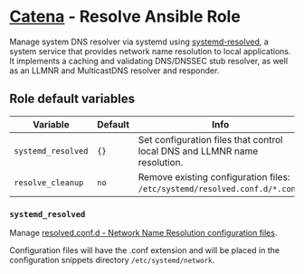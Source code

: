 # [Catena](https://github.com/alysoid/catena) - Resolve Ansible Role

Manage system DNS resolver via systemd using [systemd-resolved](https://man.archlinux.org/man/systemd-resolved.8.en), a system service that provides network name resolution to local applications. It implements a caching and validating DNS/DNSSEC stub resolver, as well as an LLMNR and MulticastDNS resolver and responder.

## Role default variables

| Variable           | Default | Info
| ------------------ | ------- | ------------------
| `systemd_resolved` | `{}`    | Set configuration files that control local DNS and LLMNR name resolution.
| `resolve_cleanup`  | `no`    | Remove existing configuration files: `/etc/systemd/resolved.conf.d/*.conf`.

### `systemd_resolved`

Manage [resolved.conf.d - Network Name Resolution configuration files](https://man.archlinux.org/man/resolved.conf.5.en).

Configuration files will have the .conf extension and will be placed in the configuration snippets directory `/etc/systemd/network`.
